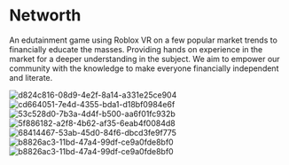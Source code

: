 # Networth


An edutainment game using Roblox VR on a few popular market trends to financially educate the masses.
Providing hands on experience in the market for a deeper understanding in the subject. We aim to empower our community with the knowledge to make everyone financially independent and literate.



![d824c816-08d9-4e2f-8a14-a331e25ce904](https://user-images.githubusercontent.com/76782291/204113812-17707ad7-a0cb-402e-880a-eca792f9b949.jpg)
![cd664051-7e4d-4355-bda1-d18bf0984e6f](https://user-images.githubusercontent.com/76782291/204113814-c8605d82-269c-4806-a742-9a2bcda07e3b.jpg)
![53c528d0-7b3a-4d4f-b500-aa6f01fc932b](https://user-images.githubusercontent.com/76782291/204113817-29a9db8f-ca6c-492d-b7b3-9c0aace4a4c8.jpg)
![5f886182-a2f8-4b62-af35-6eab4f0084d8](https://user-images.githubusercontent.com/76782291/204113820-b699b449-78f2-4159-be55-e1b4fc8cbce5.jpg)
![68414467-53ab-45d0-84f6-dbcd3fe9f775](https://user-images.githubusercontent.com/76782291/204113822-21308cb9-1278-4599-8293-896a57d99bcf.jpg)
![b8826ac3-11bd-47a4-99df-ce9a0fde8bf0](https://user-images.githubusercontent.com/76782291/204113866-c7fcfa5c-7159-4bc4-bd0f-b053da2228fe.jpg)
![b8826ac3-11bd-47a4-99df-ce9a0fde8bf0](https://user-images.githubusercontent.com/76782291/204113872-c79e6292-1b3f-4661-8525-29418c80792a.jpg)
